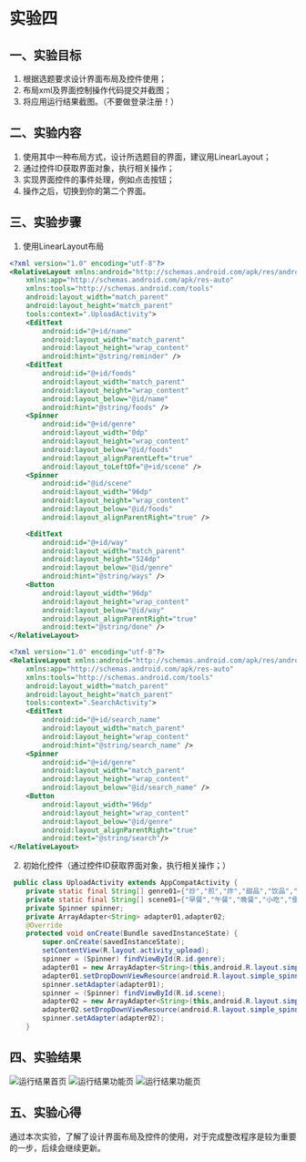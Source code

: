 # 实验四
## 一、实验目标 #

1. 根据选题要求设计界面布局及控件使用；
2. 布局xml及界面控制操作代码提交并截图；
3. 将应用运行结果截图。（不要做登录注册！）

## 二、实验内容 #

1. 使用其中一种布局方式，设计所选题目的界面，建议用LinearLayout；
2. 通过控件ID获取界面对象，执行相关操作；
3. 实现界面控件的事件处理，例如点击按钮；
4. 操作之后，切换到你的第二个界面。

## 三、实验步骤 #

1. 使用LinearLayout布局
```xml
<?xml version="1.0" encoding="utf-8"?>
<RelativeLayout xmlns:android="http://schemas.android.com/apk/res/android"
    xmlns:app="http://schemas.android.com/apk/res-auto"
    xmlns:tools="http://schemas.android.com/tools"
    android:layout_width="match_parent"
    android:layout_height="match_parent"
    tools:context=".UploadActivity">
    <EditText
        android:id="@+id/name"
        android:layout_width="match_parent"
        android:layout_height="wrap_content"
        android:hint="@string/reminder" />
    <EditText
        android:id="@+id/foods"
        android:layout_width="match_parent"
        android:layout_height="wrap_content"
        android:layout_below="@id/name"
        android:hint="@string/foods" />
    <Spinner
        android:id="@+id/genre"
        android:layout_width="0dp"
        android:layout_height="wrap_content"
        android:layout_below="@id/foods"
        android:layout_alignParentLeft="true"
        android:layout_toLeftOf="@+id/scene" />
    <Spinner
        android:id="@id/scene"
        android:layout_width="96dp"
        android:layout_height="wrap_content"
        android:layout_below="@id/foods"
        android:layout_alignParentRight="true" />

    <EditText
        android:id="@+id/way"
        android:layout_width="match_parent"
        android:layout_height="524dp"
        android:layout_below="@id/genre"
        android:hint="@string/ways" />
    <Button
        android:layout_width="96dp"
        android:layout_height="wrap_content"
        android:layout_below="@id/way"
        android:layout_alignParentRight="true"
        android:text="@string/done" />
</RelativeLayout>

<?xml version="1.0" encoding="utf-8"?>
<RelativeLayout xmlns:android="http://schemas.android.com/apk/res/android"
    xmlns:app="http://schemas.android.com/apk/res-auto"
    xmlns:tools="http://schemas.android.com/tools"
    android:layout_width="match_parent"
    android:layout_height="match_parent"
    tools:context=".SearchActivity">
    <EditText
        android:id="@+id/search_name"
        android:layout_width="match_parent"
        android:layout_height="wrap_content"
        android:hint="@string/search_name" />
    <Spinner
        android:id="@+id/genre"
        android:layout_width="match_parent"
        android:layout_height="wrap_content"
        android:layout_below="@id/search_name" />
    <Button
        android:layout_width="96dp"
        android:layout_height="wrap_content"
        android:layout_below="@id/genre"
        android:layout_alignParentRight="true"
        android:text="@string/search"/>
</RelativeLayout>
```
2. 初始化控件（通过控件ID获取界面对象，执行相关操作；）
```java
 public class UploadActivity extends AppCompatActivity {
    private static final String[] genre01={"炒","煎","炸","甜品","饮品","减肥餐","异国料理","宝宝辅食","孕妇餐"};
    private static final String[] scene01={"早餐","午餐","晚餐","小吃","便当","宿舍食谱"};
    private Spinner spinner;
    private ArrayAdapter<String> adapter01,adapter02;
    @Override
    protected void onCreate(Bundle savedInstanceState) {
        super.onCreate(savedInstanceState);
        setContentView(R.layout.activity_upload);
        spinner = (Spinner) findViewById(R.id.genre);
        adapter01 = new ArrayAdapter<String>(this,android.R.layout.simple_spinner_item,genre01);
        adapter01.setDropDownViewResource(android.R.layout.simple_spinner_dropdown_item);
        spinner.setAdapter(adapter01);
        spinner = (Spinner) findViewById(R.id.scene);
        adapter02 = new ArrayAdapter<String>(this,android.R.layout.simple_spinner_item,scene01);
        adapter02.setDropDownViewResource(android.R.layout.simple_spinner_dropdown_item);
        spinner.setAdapter(adapter02);
    }
```
## 四、实验结果 #
![运行结果首页](https://github.com/ting-man/android-labs-2020/blob/master/students/net1814080903341/4-1.jpg)
![运行结果功能页](https://github.com/ting-man/android-labs-2020/blob/master/students/net1814080903341/4-2.jpg)
![运行结果功能页](https://github.com/ting-man/android-labs-2020/blob/master/students/net1814080903341/4-3.jpg)
## 五、实验心得 #
通过本次实验，了解了设计界面布局及控件的使用，对于完成整改程序是较为重要的一步，后续会继续更新。
